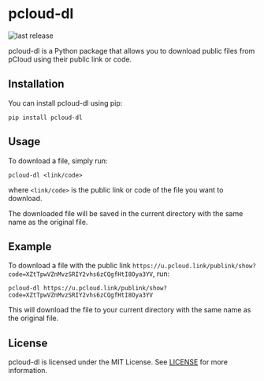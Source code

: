 
# pcloud-dl 

![last release](https://badgen.net/github/release/JavSensei/pcloud-dl/latest)

pcloud-dl is a Python package that allows you to download public files from pCloud using their public link or code.

## Installation

You can install pcloud-dl using pip:

```
pip install pcloud-dl
```

## Usage

To download a file, simply run:

```
pcloud-dl <link/code>
```

where `<link/code>` is the public link or code of the file you want to download.

The downloaded file will be saved in the current directory with the same name as the original file.

## Example

To download a file with the public link `https://u.pcloud.link/publink/show?code=XZtTpwVZnMvzSRIY2vhs6zCQgfHtI8Oya3YV`, run:

```
pcloud-dl https://u.pcloud.link/publink/show?code=XZtTpwVZnMvzSRIY2vhs6zCQgfHtI8Oya3YV
```

This will download the file to your current directory with the same name as the original file.

## License

pcloud-dl is licensed under the MIT License. See [LICENSE](https://github.com/javsensei/pcloud-dl/blob/main/LICENSE) for more information.
